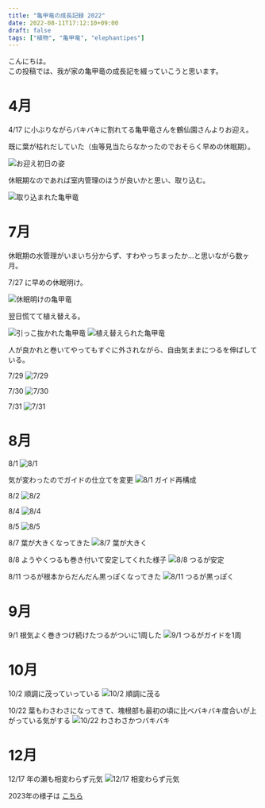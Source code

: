 ```yaml
---
title: "亀甲竜の成長記録 2022"
date: 2022-08-11T17:12:10+09:00
draft: false
tags: ["植物", "亀甲竜", "elephantipes"]
---
```


こんにちは。  
この投稿では、我が家の亀甲竜の成長記を綴っていこうと思います。

# 4月

4/17 に小ぶりながらバキバキに割れてる亀甲竜さんを鶴仙園さんよりお迎え。

既に葉が枯れだしていた（虫等見当たらなかったのでおそらく早めの休眠期）。

![お迎え初日の姿](/images/PXL_20220417_065335027-01.jpeg)

休眠期なのであれば室内管理のほうが良いかと思い、取り込む。

![取り込まれた亀甲竜](/images/PXL_20220421_012457312.jpg)

# 7月

休眠期の水管理がいまいち分からず、すわやっちまったか…と思いながら数ヶ月。

7/27 に早めの休眠明け。

![休眠明けの亀甲竜](/images/2022_0727_17003900.jpg)

翌日慌てて植え替える。

![引っこ抜かれた亀甲竜](/images/2022_0728_00502500.jpg)
![植え替えられた亀甲竜](/images/2022_0728_01153600.jpg)

人が良かれと巻いてやってもすぐに外されながら、自由気ままにつるを伸ばしている。

7/29
![7/29](/images/2022_0729_15572800.jpg)

7/30
![7/30](/images/2022_0730_18072900.jpg)

7/31
![7/31](/images/2022_0731_14473300.jpg)

# 8月

8/1
![8/1](/images/2022_0801_07381600.jpg)

気が変わったのでガイドの仕立てを変更
![8/1 ガイド再構成](/images/2022_0801_08572600.jpg)

8/2
![8/2](/images/2022_0802_12021600.jpg)

8/4
![8/4](/images/2022_0804_11020200.jpg)

8/5
![8/5](/images/2022_0805_15284700.jpg)

8/7 葉が大きくなってきた
![8/7 葉が大きく](/images/2022_0807_17064000.jpg)

8/8 ようやくつるも巻き付いて安定してくれた様子
![8/8 つるが安定](/images/2022_0808_16063100.jpg)

8/11 つるが根本からだんだん黒っぽくなってきた
![8/11 つるが黒っぽく](/images/2022_0811_14024900.jpg)

# 9月

9/1 根気よく巻きつけ続けたつるがついに1周した
![9/1 つるがガイドを1周](/images/2022_0901_08262200.jpg)

# 10月
10/2 順調に茂っていっている
![10/2 順調に茂る](/images/2022_1002_09532200.jpg)

10/22 葉もわさわさになってきて、塊根部も最初の頃に比べバキバキ度合いが上がっている気がする
![10/22 わさわさかつバキバキ](/images/2022_1022_14150300.jpg)

# 12月
12/17 年の瀬も相変わらず元気
![12/17 相変わらず元気](/images/2022_1217_15484800.jpg)

2023年の様子は [こちら](/posts/2023/elephantipes)